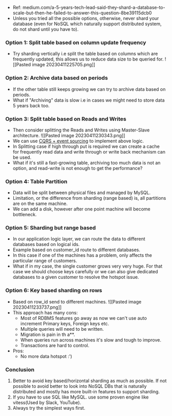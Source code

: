 - Ref: medium.com/a-5-years-tech-lead-said-they-shard-a-database-to-scale-but-then-he-failed-to-answer-this-question-8be39115dcb0
- Unless you tried all the possible options, otherwise, never shard your database (even for NoSQL which naturally support distributed system, do not shard until you have to).

### Option 1: Split table based on column update frequency
- Try sharding vertically i.e split the table based on columns which are frequently updated, this allows us to reduce data size to be queried for.
  ![[Pasted image 20230411225705.png]]


### Option 2: Archive data based on periods
- If the other table still keeps growing we can try to archive data based on periods.
- What if "Archiving" data is slow i.e in cases we might need to store data 5 years back too.


### Option 3: Split table based on Reads and Writes
- Then consider splitting the Reads and Writes using Master-Slave architecture.
  ![[Pasted image 20230411230343.png]]
- We can use [CQRS + event sourcing](https://www.baeldung.com/cqrs-event-sourcing-java) to implement above logic.
- In Splitting case if high through put is required we can create a cache for frequently read data and write through or write back mechanism can be used.
- What if it's still a fast-growing table, archiving too much data is not an option, and read-write is not enough to get the performance?


### Option 4: Table Partition
- Data will be split between physical files and managed by MySQL.
- Limitation, or the difference from sharding (range based) is, all partitions are on the same machine.
- We can add a disk, however after one point machine will become bottleneck.


### Option 5: Sharding but range based
- In our application logic layer, we can route the data to different databases based on logical ids.
- Example based on customer_id route to different databases.
- In this case if one of the machines has a problem, only affects the particular range of customers.
- What if in my case, the single customer grows very very huge. For that case we should choose keys carefully or we can also give dedicated databases to a given customer to resolve the hotspot issue.

### Option 6: Key based sharding on rows
- Based on row_id send to different machines.
  ![[Pasted image 20230411233737.png]]
- This approach has many cons:
  - Most of RDBMS features go away as now we can't use auto increment Primary keys, Foreign keys etc.
  - Multiple queries will need to be written.
  - Migration is pain in th a**.
  - When queries run across machines it's slow and tough to improve.
  - Transactions are hard to control.
- Pros:
  - No more data hotspot :')

### Conclusion
1. Better to avoid key based/horizontal sharding as much as possible. If not possible to avoid better to look into NoSQL DBs that is naturally distributed and mostly has more built-in features to support sharding.
2. If you have to use SQL like MySQL. use some proven engine like vitess(Used by Slack, YouTube).
3. Always try the simplest ways first.